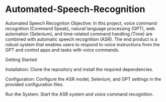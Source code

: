 # Automated-Speech-Recognition

Automated Speech Recogniton Objective: In this project, voice command recognition (Command Speak), natural language processing (GPT), web automation (Selenium), and time-related command handling (Time) are combined with automatic speech recognition (ASR). The end product is a robust system that enables users to respond to voice instructions from the GPT and control apps and tasks with voice commands.

Getting Started

Installation: Clone the repository and install the required dependencies.

Configuration: Configure the ASR model, Selenium, and GPT settings in the provided configuration files.

Run the System: Start the ASR system and voice command recognition. 
